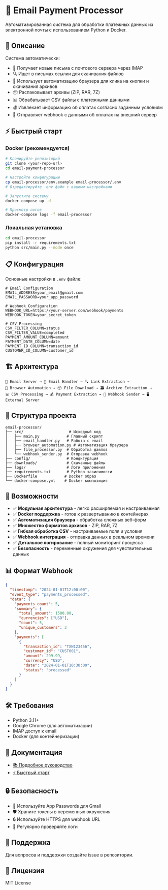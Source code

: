 # 📧 Email Payment Processor

Автоматизированная система для обработки платежных данных из электронной почты с использованием Python и Docker.

## 🎯 Описание

Система автоматически:
- 📧 Получает новые письма с почтового сервера через IMAP
- 🔍 Ищет в письмах ссылки для скачивания файлов
- 🤖 Использует автоматизацию браузера для клика на кнопки и скачивания архивов
- 📦 Распаковывает архивы (ZIP, RAR, 7Z)
- 📊 Обрабатывает CSV файлы с платежными данными
- 💰 Извлекает информацию об оплатах согласно заданным условиям
- 🔗 Отправляет webhook с данными об оплатах на внешний сервер

## ⚡ Быстрый старт

### Docker (рекомендуется)

```bash
# Клонируйте репозиторий
git clone <your-repo-url>
cd email-payment-processor

# Настройте конфигурацию
cp email-processor/env.example email-processor/.env
# Отредактируйте .env файл с вашими настройками

# Запустите систему
docker-compose up -d

# Просмотр логов
docker-compose logs -f email-processor
```

### Локальная установка

```bash
cd email-processor
pip install -r requirements.txt
python src/main.py --mode once
```

## 📋 Конфигурация

Основные настройки в `.env` файле:

```env
# Email Configuration
EMAIL_ADDRESS=your_email@gmail.com
EMAIL_PASSWORD=your_app_password

# Webhook Configuration  
WEBHOOK_URL=https://your-server.com/webhook/payments
WEBHOOK_TOKEN=your_secret_token

# CSV Processing
CSV_FILTER_COLUMN=status
CSV_FILTER_VALUE=completed
PAYMENT_AMOUNT_COLUMN=amount
PAYMENT_DATE_COLUMN=date
PAYMENT_ID_COLUMN=transaction_id
CUSTOMER_ID_COLUMN=customer_id
```

## 🏗️ Архитектура

```
📧 Email Server → 📨 Email Handler → 🔍 Link Extraction → 
🤖 Browser Automation → 📦 File Download → 🗃️ Archive Extraction → 
📊 CSV Processing → 💰 Payment Extraction → 📡 Webhook Sender → 🖥️ External Server
```

## 📁 Структура проекта

```
email-processor/
├── src/                    # Исходный код
│   ├── main.py            # Главный скрипт
│   ├── email_handler.py   # Работа с email
│   ├── browser_automation.py # Автоматизация браузера
│   ├── file_processor.py  # Обработка файлов
│   └── webhook_sender.py  # Отправка webhook
├── config/                # Конфигурация
├── downloads/             # Скачанные файлы
├── logs/                  # Логи приложения
├── requirements.txt       # Python зависимости
├── Dockerfile            # Docker образ
└── docker-compose.yml    # Docker композиция
```

## 🔧 Возможности

- ✅ **Модульная архитектура** - легко расширяемая и настраиваемая
- ✅ **Docker поддержка** - готов к развертыванию в контейнерах
- ✅ **Автоматизация браузера** - обработка сложных веб-форм
- ✅ **Множество форматов архивов** - ZIP, RAR, 7Z
- ✅ **Гибкая обработка CSV** - настраиваемые поля и условия
- ✅ **Webhook интеграция** - отправка данных в реальном времени
- ✅ **Детальное логирование** - полный мониторинг процесса
- ✅ **Безопасность** - переменные окружения для чувствительных данных

## 📊 Формат Webhook

```json
{
  "timestamp": "2024-01-01T12:00:00",
  "event_type": "payments_processed", 
  "data": {
    "payments_count": 5,
    "summary": {
      "total_amount": 1500.00,
      "currencies": ["USD"],
      "count": 5,
      "unique_customers": 3
    },
    "payments": [
      {
        "transaction_id": "TXN123456",
        "customer_id": "CUST001", 
        "amount": 299.99,
        "currency": "USD",
        "date": "2024-01-01T10:30:00",
        "status": "processed"
      }
    ]
  }
}
```

## 🛠️ Требования

- Python 3.11+
- Google Chrome (для автоматизации)
- IMAP доступ к email
- Docker (для контейнеризации)

## 📖 Документация

- [📚 Подробное руководство](email-processor/README.md)
- [⚡ Быстрый старт](email-processor/QUICK_START.md)

## 🔒 Безопасность

- 🔐 Используйте App Passwords для Gmail
- 🛡️ Храните токены в переменных окружения  
- 🔒 Используйте HTTPS для webhook URL
- 📝 Регулярно проверяйте логи

## 🤝 Поддержка

Для вопросов и поддержки создайте issue в репозитории.

## 📄 Лицензия

MIT License
